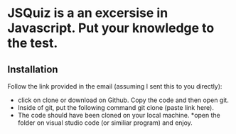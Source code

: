 # JSQuiz is a an excersise in Javascript. Put your knowledge to the test. 

## Installation
Follow the link provided in the email (assuming I sent this to you directly):

* click on clone or download on Github. Copy the code and then open git.
* Inside of git, put the following command git clone (paste link here).
* The code should have been cloned on your local machine. 
*open the folder on visual studio code (or similiar program) and enjoy. 